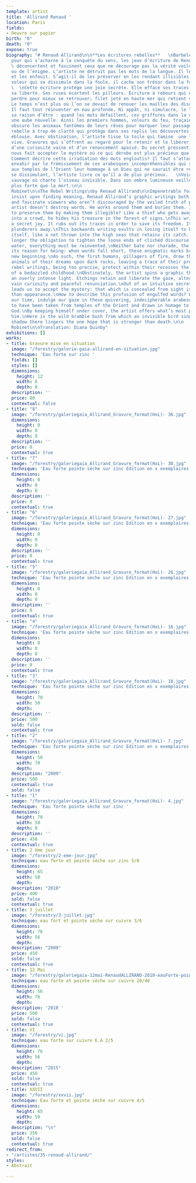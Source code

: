 ```yaml
---
template: artist
title: 'Allirand Renaud '
location: Paris
fields:
- Oeuvre sur papier
birth: "0"
death: "0"
expose: true
biography: "# Renaud Allirand\n\n**Les écritures rebelles**   \nBarbelés infranchissables
  pour qui s’acharne à la conquête du sens, les jeux d’écriture de Renaud Allirand
  \ déconcertent et fascinent ceux que ne décourage pas la vérité voilée du poème
  ou de l’énigme. L’artiste ne détruit pas les mots de la langue. Il les contourne
  et les enfouit. S’agit-il de les préserver en les rendant illisibles ? Comme un
  voleur qui se dissimule dans la foule, il cache son trésor dans la forêt des signes.
  \  \nCette écriture protège une joie secrète. Elle efface ses traces pour sauver
  sa liberté. Ses ruses écartent les pilleurs. Ecriture à rebours qui exulte de se
  perdre pour mieux se retrouver; filet jeté en haute mer qui retient sa capture.
  Le temps n’est plus où l’on se devait de renouer les mailles des discours galvaudés.
  Il faut tout réinventer en eau profonde. Ni appât, ni simulacre, le leurre proclame
  sa raison d’être : quand les mots défaillent, ces griffures dans la nuit creusent
  une aube nouvelle. Ainsi les premiers hommes, voleurs du feu, traçaient sur la roche
  obscure les animaux fantômes de leurs rêves pour marquer leur passage.   \nEcriture
  rebelle à trop de clarté qui protège dans ses replis les découvertes de l’enfance
  éblouie. Avec obstination, l’artiste tisse la toile qui tamise  une lumière trop
  vive. Gravures qui s’offrent au regard pour le retenir et le libérer; alternance
  d’une curiosité vaine et d’un renoncement apaisé. Du secret pressenti, Renaud Allirand
  nous fait accepter le mystère où ce qui dérobe est plus précieux que l’apparence.
  Comment décrire cette irradiation des mots engloutis? Il faut s’attarder et se laisser
  envahir par le frémissement de ces arabesques incompréhensibles qui semblent emprunter
  aux temples de l’Orient leur hommage à un Dieu qui ne saurait être représenté. En
  se dissimulant, l’artiste livre ce qu’il a de plus précieux.   \nVoici le roncier
  sauvage où chante l’oiseau invisible. Dans son ombre lumineuse veille l’espérance
  plus forte que la mort.\n\n                                                                           Jacques
  Robinet\n\nThe Rebel Writings\nby Renaud Allirand\n\nImpenetrable for those who
  insist upon finding meaning, Renaud Allirand’s graphic writings both disconcert
  and fascinate viewers who aren’t discouraged by the veiled truth of poems or riddles.\nThe
  artist doesn’t destroy words. He works around them and buries them. Is he trying
  to preserve them by making them illegible? Like a thief who gets away by disappearing
  into a crowd, he hides his treasure in the forest of signs.\nThis writing protects
  a secret joy. It rubs out its traces in order to save its freedom. Its tricks keep
  plunderers away.\nThis backwards writing exults in losing itself to better rediscover
  itself, like a net thrown into the high seas that retains its catch. There’s no
  longer the obligation to tighten the loose ends of clichéd discourse. Out in deep
  water, everything must be reinvented.\nNeither bate nor charade, the illusion declares
  its reason for being: when words fall short, these enigmatic marks bring forth a
  new beginning.\nAs such, the first humans, pillagers of fire, drew the ghostlike
  animals of their dreams upon dark rocks, leaving a trace of their presence.\nThe
  rebel writings, being too precise, protect within their recesses the discoveries
  of a bedazzled childhood.\nObstinately, the artist spins a graphic thread that subdues
  an overly intense light. Etchings retain and liberate the gaze, alternating between
  vain curiosity and peaceful renunciation.\nOut of an intuitive secret, Renaud Allirand
  leads us to accept the mystery: that which is concealed from sight is more precious
  than appearance.\nHow to describe this profusion of engulfed words? We have to take
  our time, indulge our gaze in these quivering, indecipherable arabesques that seem
  to have been taken from temples of the Orient and drawn in homage to an unrepresentable
  God.\nBy keeping himself under cover, the artist offers what’s most precious to
  him.\nHere is the wild bramble bush from which an invisible bird sings. In its luminous
  shadow there lingers the one hope that is stronger than death.\n\n                                                                           Jacques
  Robinet\n\nTranslation: Diana Quinby"
exhibitions: []
works:
- title: Gravure mise en situation
  image: "/forestry/galerie-gaia-allirand-en-situation.jpg"
  technique: 'Eau forte sur zinc '
  fields: []
  styles: []
  dimensions:
    height: 12
    width: 8
    depth: 0
  description: ''
  price: 80
  contextual: false
- title: "8"
  image: "/forestry/galeriegaia_Allirand_Gravure_format(HxL)- 36.jpg"
  dimensions:
    height: 0
    width: 0
    depth: 0
  description: ''
  price: 0
  contextual: true
- title: "7"
  image: "/forestry/galeriegaia_Allirand_Gravure_format(HxL)- 30.jpg"
  technique: 'Eau forte pointe sèche sur zinc Edition en x exemplaires '
  dimensions:
    height: 0
    width: 0
    depth: 0
  description: ''
  price: 0
  contextual: true
- title: "6"
  image: "/forestry/galeriegaia_Allirand_Gravure_format(HxL)- 27.jpg"
  technique: 'Eau forte pointe sèche sur zinc Edition en x exemplaires '
  dimensions:
    height: 0
    width: 0
    depth: 0
  description: ''
  price: 0
  contextual: true
- title: "5"
  image: "/forestry/galeriegaia_Allirand_Gravure_format(HxL)- 26.jpg"
  technique: 'Eau forte pointe sèche sur zinc Edition en x exemplaires '
  dimensions:
    height: 0
    width: 0
    depth: 0
  description: ''
  price: 0
  contextual: true
- title: "4"
  image: "/forestry/galeriegaia_Allirand_Gravure_format(HxL)- 16.jpg"
  technique: 'Eau forte pointe sèche sur zinc Edition en x exemplaires '
  dimensions:
    height: 0
    width: 0
    depth: 0
  description: ''
  price: 0
  contextual: true
- title: "3"
  image: "/forestry/galeriegaia_Allirand_Gravure_format(HxL)- 10.jpg"
  technique: 'Eau forte pointe sèche sur zinc Edition en x exemplaires '
  dimensions:
    height: 70
    width: 50
    depth: 
  description: ''
  price: 500
  sold: false
  contextual: true
- title: "2"
  image: "/forestry/galeriegaia_Allirand_Gravure_format(HxL)- 7.jpg"
  technique: 'Eau forte pointe sèche sur zinc Edition en x exemplaires '
  dimensions:
    height: 50
    width: 70
    depth: 
  description: "2009"
  price: 500
  contextual: true
  sold: false
- title: "1"
  image: "/forestry/galeriegaia_Allirand_Gravure_format(HxL)- 4.jpg"
  technique: 'Eau forte pointe sèche sur zinc '
  dimensions:
    height: 70
    width: 50
    depth: 0
  description: ''
  price: 450
  contextual: true
- title: 2 ème jour
  image: "/forestry/2-eme-jour.jpg"
  technique: eau forte et pointe sèche sur zinc 5/8
  dimensions:
    height: 65
    width: 50
    depth: 
  description: "2010"
  price: 400
  sold: false
  contextual: true
- title: 3 juillet
  image: "/forestry/3-juillet.jpg"
  technique: eau fort et pointe sèche sur cuivre 3/6
  dimensions:
    height: 76
    width: 56
    depth: 
  description: "2009"
  price: 450
  sold: false
  contextual: true
- title: 12 Mai
  image: "/forestry/galeriegaia-12mai-RenaudALLIRAND-2010-eauForte-pointeSecheSurCuivre-40x50cm.jpeg"
  technique: eau forte et pointe sèche sur cuivre 20/40
  dimensions:
    height: 56
    width: 76
    depth: 
  description: '2010 '
  price: 500
  sold: false
  contextual: true
- title: VI
  image: "/forestry/vi.jpg"
  technique: eau forte sur cuivre E.A 2/5
  dimensions:
    height: 76
    width: 56
    depth: 
  description: "2015"
  price: 450
  sold: false
  contextual: true
- title: XXVII
  image: "/forestry/xxvii.jpg"
  technique: Eau forte et pointe sèche sur cuivre 4/5
  dimensions:
    height: 65
    width: 50
    depth: 
  description: "\n"
  price: 350
  sold: false
  contextual: true
redirect_from:
- "/artistes/35-renaud-allirand/"
styles:
- Abstrait

---
```

